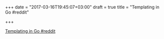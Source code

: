 +++
date = "2017-03-16T19:45:07+03:00"
draft = true
title = "Templating in Go  #reddit"

+++

<p><a href="https://t.co/nQayCiYUd9">Templating in Go  #reddit</a></p>

